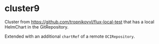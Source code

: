 # cluster9

Cluster from https://github.com/tropnikovvl/flux-local-test that has a local
HelmChart in the GitRepository.

Extended with an additional `chartRef` of a remote `OCIRepository`.
